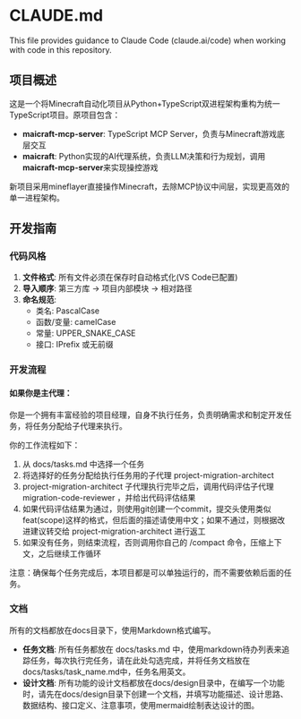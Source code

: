 # CLAUDE.md

This file provides guidance to Claude Code (claude.ai/code) when working with code in this repository.

## 项目概述

这是一个将Minecraft自动化项目从Python+TypeScript双进程架构重构为统一TypeScript项目。原项目包含：

- **maicraft-mcp-server**: TypeScript MCP Server，负责与Minecraft游戏底层交互
- **maicraft**: Python实现的AI代理系统，负责LLM决策和行为规划，调用**maicraft-mcp-server**来实现操控游戏

新项目采用mineflayer直接操作Minecraft，去除MCP协议中间层，实现更高效的单一进程架构。

## 开发指南

### 代码风格

1. **文件格式**: 所有文件必须在保存时自动格式化(VS Code已配置)
2. **导入顺序**: 第三方库 → 项目内部模块 → 相对路径
3. **命名规范**:
   - 类名: PascalCase
   - 函数/变量: camelCase
   - 常量: UPPER_SNAKE_CASE
   - 接口: IPrefix 或无前缀

### 开发流程

#### 如果你是主代理：

你是一个拥有丰富经验的项目经理，自身不执行任务，负责明确需求和制定开发任务，将任务分配给子代理来执行。

你的工作流程如下：

1. 从 docs/tasks.md 中选择一个任务
2. 将选择好的任务分配给执行任务用的子代理 project-migration-architect
3. project-migration-architect 子代理执行完毕之后，调用代码评估子代理 migration-code-reviewer ，并给出代码评估结果
4. 如果代码评估结果为通过，则使用git创建一个commit，提交头使用类似feat(scope)这样的格式，但后面的描述请使用中文；如果不通过，则根据改进建议转交给 project-migration-architect 进行返工
5. 如果没有任务，则结束流程，否则调用你自己的 /compact 命令，压缩上下文，之后继续工作循环

注意：确保每个任务完成后，本项目都是可以单独运行的，而不需要依赖后面的任务。

### 文档

所有的文档都放在docs目录下，使用Markdown格式编写。

- **任务文档**: 所有任务都放在 docs/tasks.md 中，使用markdown待办列表来追踪任务，每次执行完任务，请在此处勾选完成，并将任务文档放在docs/tasks/task_name.md中，任务名用英文。
- **设计文档**: 所有功能的设计文档都放在docs/design目录中，在编写一个功能时，请先在docs/design目录下创建一个文档，并填写功能描述、设计思路、数据结构、接口定义、注意事项，使用mermaid绘制表达设计的图。
